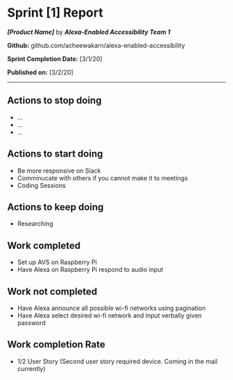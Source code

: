 # Sprint [1] Report

***[Product Name]*** by  ***Alexa-Enabled Accessibility Team 1***

**Github:** github.com/acheewakarn/alexa-enabled-accessibility

**Sprint Completion Date:** [3/1/20]

**Published on:** [3/2/20]

---


## Actions to stop doing

- ...
- ...
- ...

## Actions to start doing

- Be more responsive on Slack
- Comminucate with others if you cannot make it to meetings
- Coding Sessions


## Actions to keep doing

- Researching

## Work completed

- Set up AVS on Raspberry Pi
- Have Alexa on Raspberry Pi respond to audio input

## Work not completed

- Have Alexa announce all possible wi-fi networks using pagination
- Have Alexa select desired wi-fi network and input verbally given password

## Work completion Rate

- 1/2 User Story (Second user story required device. Coming in the mail currently)

